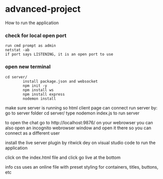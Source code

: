 # advanced-project


How to run the application

### check for local open port
    run cmd prompt as admin
    netstat -ab
    if port says LISTENING, it is an open port to use
### open new terminal
    cd server/
            install package.json and websocket
            npm init -y
            npm install ws
            npm install express
            nodemon install
make sure server is running so html client page can connect
run server by:
 go to server folder
 cd server/
 type nodemon index.js to run server

to open the chat go to http://localhost:9876/ on your webrowser 
you can also open an incognito webrowser window and open it there so you can connect as a different user

install the live server plugin by ritwick dey on visual studio code to run the application

click on the index.html file and click go live at the bottom

info
    css uses an online file with preset styling for containers, titles, buttons, etc
